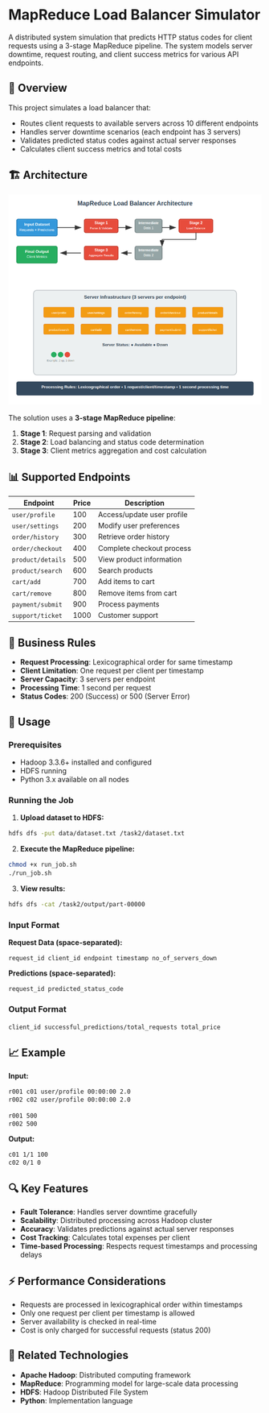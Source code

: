 # MapReduce Load Balancer Simulator

A distributed system simulation that predicts HTTP status codes for client requests using a 3-stage MapReduce pipeline. The system models server downtime, request routing, and client success metrics for various API endpoints.

## 🎯 Overview

This project simulates a load balancer that:
- Routes client requests to available servers across 10 different endpoints
- Handles server downtime scenarios (each endpoint has 3 servers)
- Validates predicted status codes against actual server responses
- Calculates client success metrics and total costs

## 🏗️ Architecture

![](Architecture_diagram.png)

The solution uses a **3-stage MapReduce pipeline**:

1. **Stage 1**: Request parsing and validation
2. **Stage 2**: Load balancing and status code determination
3. **Stage 3**: Client metrics aggregation and cost calculation

## 📊 Supported Endpoints

| Endpoint | Price | Description |
|----------|-------|-------------|
| `user/profile` | 100 | Access/update user profile |
| `user/settings` | 200 | Modify user preferences |
| `order/history` | 300 | Retrieve order history |
| `order/checkout` | 400 | Complete checkout process |
| `product/details` | 500 | View product information |
| `product/search` | 600 | Search products |
| `cart/add` | 700 | Add items to cart |
| `cart/remove` | 800 | Remove items from cart |
| `payment/submit` | 900 | Process payments |
| `support/ticket` | 1000 | Customer support |

## 🔧 Business Rules

- **Request Processing**: Lexicographical order for same timestamp
- **Client Limitation**: One request per client per timestamp
- **Server Capacity**: 3 servers per endpoint
- **Processing Time**: 1 second per request
- **Status Codes**: 200 (Success) or 500 (Server Error)

## 🚀 Usage

### Prerequisites
- Hadoop 3.3.6+ installed and configured
- HDFS running
- Python 3.x available on all nodes

### Running the Job

1. **Upload dataset to HDFS:**
```bash
hdfs dfs -put data/dataset.txt /task2/dataset.txt
```

2. **Execute the MapReduce pipeline:**
```bash
chmod +x run_job.sh
./run_job.sh
```

3. **View results:**
```bash
hdfs dfs -cat /task2/output/part-00000
```

### Input Format

**Request Data (space-separated):**
```
request_id client_id endpoint timestamp no_of_servers_down
```

**Predictions (space-separated):**
```
request_id predicted_status_code
```

### Output Format

```
client_id successful_predictions/total_requests total_price
```

## 📈 Example

**Input:**
```
r001 c01 user/profile 00:00:00 2.0
r002 c02 user/profile 00:00:00 2.0

r001 500
r002 500
```

**Output:**
```
c01 1/1 100
c02 0/1 0
```

## 🔍 Key Features

- **Fault Tolerance**: Handles server downtime gracefully
- **Scalability**: Distributed processing across Hadoop cluster
- **Accuracy**: Validates predictions against actual server responses
- **Cost Tracking**: Calculates total expenses per client
- **Time-based Processing**: Respects request timestamps and processing delays

## ⚡ Performance Considerations

- Requests are processed in lexicographical order within timestamps
- Only one request per client per timestamp is allowed
- Server availability is checked in real-time
- Cost is only charged for successful requests (status 200)

## 🔗 Related Technologies

- **Apache Hadoop**: Distributed computing framework
- **MapReduce**: Programming model for large-scale data processing
- **HDFS**: Hadoop Distributed File System
- **Python**: Implementation language
